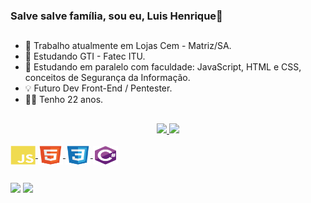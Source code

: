 ### Salve salve família, sou eu, Luis Henrique👋
##

- 🔭 Trabalho atualmente em Lojas Cem - Matriz/SA.
- 🌱 Estudando GTI - Fatec ITU.
- 🌱 Estudando em paralelo com faculdade: JavaScript, HTML e CSS, conceitos de Segurança da Informação.
- 💡 Futuro Dev Front-End / Pentester.
- 🙋‍♂️ Tenho 22 anos.

##

<div align="center">
  <a href="https://github.com/angelinhow">
  <img height="150em" src="https://github-readme-stats.vercel.app/api?username=LuisHSilvaJS&show_icons=true&theme=radical&include_all_commits=true&count_private=true"/>
  <img height="150em" src="https://github-readme-stats.vercel.app/api/top-langs/?username=LuisHSilvaJS&layout=compact&langs_count=7&theme=radical"/>
</div>

  <div style="display: inline_block"><br>
  <img align="center" alt="Js" height="30" width="40" src="https://raw.githubusercontent.com/devicons/devicon/master/icons/javascript/javascript-plain.svg">
  <img align="center" alt="HTML" height="30" width="40" src="https://raw.githubusercontent.com/devicons/devicon/master/icons/html5/html5-original.svg">
  <img align="center" alt="CSS" height="30" width="40" src="https://raw.githubusercontent.com/devicons/devicon/master/icons/css3/css3-original.svg">
  <img align="center" alt="Csharp" height="30" width="40" src="https://raw.githubusercontent.com/devicons/devicon/master/icons/csharp/csharp-original.svg">
</div>

##

  <div>

  <a href="https://instagram.com/l.henriiq" target="_blank"><img src="https://img.shields.io/badge/-Instagram-%23E4405F?style=for-the-badge&logo=instagram&logoColor=white" target="_blank"></a>
  <a href = "mailto:luishs.dev@gmail.com"><img src="https://img.shields.io/badge/-Gmail-%23333?style=for-the-badge&logo=gmail&logoColor=white" target="_blank"></a>
  </div>
